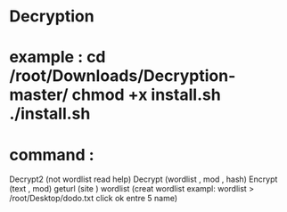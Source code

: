 # Decryption

example : 
cd /root/Downloads/Decryption-master/
chmod +x install.sh
./install.sh
===================
command :
===================
Decrypt2                (not wordlist read help)
Decrypt                 (wordlist , mod , hash)
Encrypt                 (text , mod)
geturl                  (site )
wordlist                (creat wordlist exampl:     wordlist > /root/Desktop/dodo.txt click ok entre 5 name)

